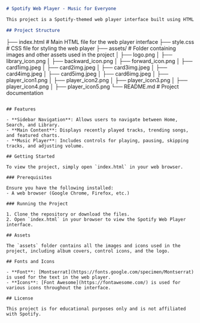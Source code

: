 ```markdown
# Spotify Web Player - Music for Everyone

This project is a Spotify-themed web player interface built using HTML and CSS. It features a sidebar with navigation options, a main content area displaying recently played songs, trending music, and featured charts, as well as a music player at the bottom.

## Project Structure

```
├── index.html        # Main HTML file for the web player interface
├── style.css         # CSS file for styling the web player
├── assets/           # Folder containing images and other assets used in the project
│   ├── logo.png
│   ├── library_icon.png
│   ├── backward_icon.png
│   ├── forward_icon.png
│   ├── card1img.jpeg
│   ├── card2img.jpeg
│   ├── card3img.jpeg
│   ├── card4img.jpeg
│   ├── card5img.jpeg
│   ├── card6img.jpeg
│   ├── player_icon1.png
│   ├── player_icon2.png
│   ├── player_icon3.png
│   ├── player_icon4.png
│   ├── player_icon5.png
└── README.md         # Project documentation
```

## Features

- **Sidebar Navigation**: Allows users to navigate between Home, Search, and Library.
- **Main Content**: Displays recently played tracks, trending songs, and featured charts.
- **Music Player**: Includes controls for playing, pausing, skipping tracks, and adjusting volume.

## Getting Started

To view the project, simply open `index.html` in your web browser.

### Prerequisites

Ensure you have the following installed:
- A web browser (Google Chrome, Firefox, etc.)

### Running the Project

1. Clone the repository or download the files.
2. Open `index.html` in your browser to view the Spotify Web Player interface.

## Assets

The `assets` folder contains all the images and icons used in the project, including album covers, control icons, and the logo.

## Fonts and Icons

- **Font**: [Montserrat](https://fonts.google.com/specimen/Montserrat) is used for the text in the web player.
- **Icons**: [Font Awesome](https://fontawesome.com/) is used for various icons throughout the interface.

## License

This project is for educational purposes only and is not affiliated with Spotify.
